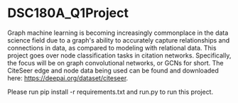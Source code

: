 # DSC180A_Q1Project
Graph machine learning is becoming increasingly commonplace in the data science field due to a graph's ability to accurately capture relationships and connections in data, as compared to modeling with relational data. This project goes over node classification tasks in citation networks. Specifically, the focus will be on graph convolutional networks, or GCNs for short. The CiteSeer edge and node data being used can be found and downloaded here: https://deepai.org/dataset/citeseer.

Please run pip install -r requirements.txt and run.py to run this project.